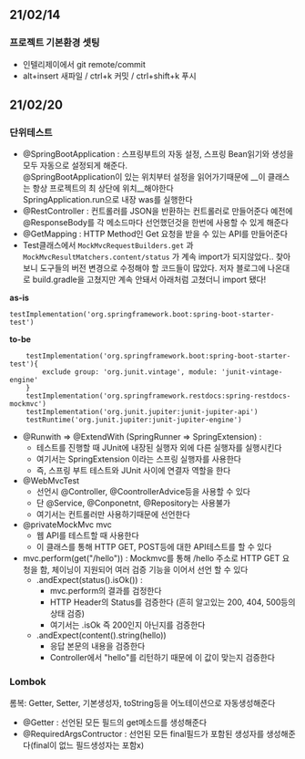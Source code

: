 ## 21/02/14
### 프로젝트 기본환경 셋팅
* 인텔리제이에서 git remote/commit
* alt+insert 새파일 / ctrl+k 커밋 / ctrl+shift+k 푸시

## 21/02/20
### 단위테스트
* @SpringBootApplication : 스프링부트의 자동 설정, 스프링 Bean읽기와 생성을 모두 자동으로 설정되게 해준다.<br>
  @SpringBootApplication이 있는 위치부터 설정을 읽어가기때문에 __이 클래스는 항상 프로젝트의 최 상단에 위치__해야한다<br>
  SpringApplication.run으로 내장 was를 실행한다
* @RestController : 컨트롤러를 JSON을 반환하는 컨트롤러로 만들어준다
  예전에 @ResponseBody를 각 메소드마다 선언했던것을 한번에 사용할 수 있게 해준다
* @GetMapping : HTTP Method인 Get 요청을 받을 수 있는 API를 만들어준다
* Test클래스에서 `MockMvcRequestBuilders.get` 과 `MockMvcResultMatchers.content/status` 가 계속 import가 되지않았다.. 찾아보니 도구들의 버전 변경으로 수정해야 할 코드들이 많았다. 
  저자 블로그에 나온대로 build.gradle을 고쳤지만 계속 안돼서 아래처럼 고쳤더니 import 됐다!
  
  
__as-is__
```
testImplementation('org.springframework.boot:spring-boot-starter-test')
```
__to-be__ <br>
```
    testImplementation('org.springframework.boot:spring-boot-starter-test'){
        exclude group: 'org.junit.vintage', module: 'junit-vintage-engine'
    }
    testImplementation('org.springframework.restdocs:spring-restdocs-mockmvc')
    testImplementation('org.junit.jupiter:junit-jupiter-api')
    testRuntime('org.junit.jupiter:junit-jupiter-engine')
```
   
  * @Runwith => @ExtendWith (SpringRunner => SpringExtension) : 
    - 테스트를 진행할 때 JUnit에 내장된 실행자 외에 다른 실행자를 실행시킨다
    - 여기서는 SpringExtension 이라는 스프링 실행자를 사용한다
    - 즉, 스프링 부트 테스트와 JUnit 사이에 연결자 역할을 한다
  * @WebMvcTest
    - 선언시 @Controller, @CoontrollerAdvice등을 사용할 수 있다
    - 단 @Service, @Conponetnt, @Repository는 사용불가
    - 여기서는 컨트롤러만 사용하기때문에 선언한다
  * @privateMockMvc mvc 
    - 웹 API를 테스트할 때 사용한다
    - 이 클래스를 통해 HTTP GET, POST등에 대한 API테스트를 할 수 있다
  * mvc.perform(get("/hello")) : Mockmvc를 통해 /hello 주소로 HTTP GET 요청을 함, 체이닝이 지원되어 여러 검증 기능을 이어서 선언 할 수 있다
    - .andExpect(status().isOk()) : 
      + mvc.perform의 결과를 검정한다
      + HTTP Header의 Status를 검증한다 (흔히 알고있는 200, 404, 500등의 상태 검증)
      + 여기서는 .isOk 즉 200인지 아닌지를 검증한다
    - .andExpect(content().string(hello))
      + 응답 본문의 내용을 검증한다
      + Controller에서 "hello"를 리턴하기 때문에 이 값이 맞는지 검증한다
      
  ### Lombok
   롬복: Getter, Setter, 기본생성자, toString등을 어노테이션으로 자동생성해준다
   * @Getter : 선언된 모든 필드의 get메소드를 생성해준다
   * @RequiredArgsContructor : 선언된 모든 final필드가 포함된 생성자를 생성해준다(final이 없느 필드생성자는 포함x)

  
  
  
  
